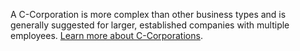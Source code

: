 A C-Corporation is more complex than other business types and is generally suggested for larger, established companies with multiple employees. [Learn more about C-Corporations](https://business.nj.gov/pages/c-corporation-c-corp).
